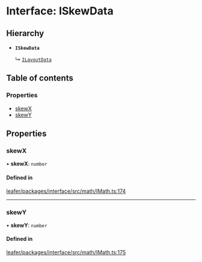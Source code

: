 # Interface: ISkewData

## Hierarchy

- **`ISkewData`**

  ↳ [`ILayoutData`](ILayoutData.md)

## Table of contents

### Properties

- [skewX](ISkewData.md#skewx)
- [skewY](ISkewData.md#skewy)

## Properties

### skewX

• **skewX**: `number`

#### Defined in

[leafer/packages/interface/src/math/IMath.ts:174](https://github.com/leaferjs/leafer/blob/a165a56/packages/interface/src/math/IMath.ts#L174)

___

### skewY

• **skewY**: `number`

#### Defined in

[leafer/packages/interface/src/math/IMath.ts:175](https://github.com/leaferjs/leafer/blob/a165a56/packages/interface/src/math/IMath.ts#L175)
